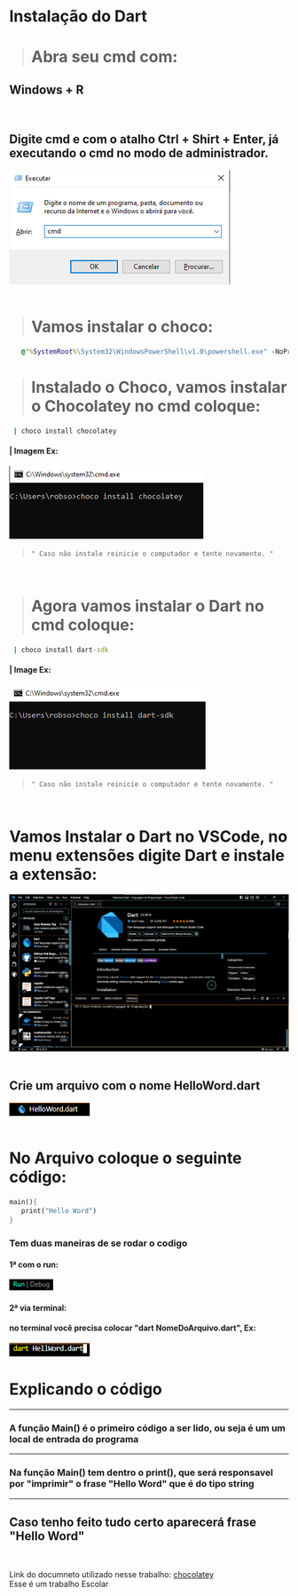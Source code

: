 # Instalação do Dart

> # Abra seu cmd com:

## Windows + R
<html>
   <br>
</html>

## Digite cmd e com o atalho Ctrl + Shirt + Enter, já executando o cmd no modo de administrador.

<html>
   <img src='./image/CMD.png'>
</html>

<html>
   <br>
   <br>
</html>

> # Vamos instalar o choco:
```cmd
   @"%SystemRoot%\System32\WindowsPowerShell\v1.0\powershell.exe" -NoProfile -InputFormat None -ExecutionPolicy Bypass -Command "[System.Net.ServicePointManager]::SecurityProtocol = 3072; iex ((New-Object System.Net.WebClient).DownloadString('https://community.chocolatey.org/install.ps1'))" && SET "PATH=%PATH%;%ALLUSERSPROFILE%\chocolatey\bin"
```

> # Instalado o Choco, vamos instalar o Chocolatey no cmd coloque:

```cmd
 | choco install chocolatey 
```

#### | Imagem Ex:

<html>
   <img src='./image/Choco.png'>
   <br>
</html>


> ``
 " Caso não instale reinicie o computador e tente novamente. " 
 ``

<html>
   <br>
</html>

> # Agora vamos instalar o Dart no cmd coloque:

```cmd
 | choco install dart-sdk 
 ```

#### | Image Ex:

<html>
   <img src='./image/Dart.png'>
   <br>
</html>


> `` " Caso não instale reinicie o computador e tente novamente. " ``

<html>
   <br>
</html>

# Vamos Instalar o Dart no VSCode, no menu extensões digite Dart e instale a extensão:

<html>
   <img src="./image/Extenções.png">
   <br>
   <br>
</html>

## Crie um arquivo com o nome HelloWord.dart

<html>
   <img src="./image/Ex.Arquivo.png">
   <br>
   <br>
</html>

# No Arquivo coloque o seguinte código:
```dart
main(){
   print("Hello Word")
}
```

### Tem duas maneiras de se rodar o codigo 
#### 1ª com o run:
<html>
   <img src="./image/Run.png">
</html>

#### 2ª via terminal:
#### no terminal você precisa colocar "dart NomeDoArquivo.dart", Ex:
<html>
   <img src="./image/Terminal .png">
</html>

# Explicando o código

---
### A função Main() é o primeiro código a ser lido, ou seja é um um local de entrada do programa
---
### Na função Main() tem dentro o print(), que será responsavel por "imprimir" o frase "Hello Word" que é do tipo string
---
## Caso tenho feito tudo certo aparecerá  frase "Hello Word"

<html>
   <br>
</html>

Link do documneto utilizado nesse trabalho: <a taget="_blank" href="https://docs.chocolatey.org/en-us/choco/setup#more-install-options">chocolatey</a>
<br>
Esse é um trabalho Escolar 